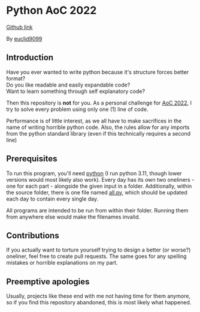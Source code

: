 # Python AoC 2022

[Github link](https://github.com/euclid9099/AoC-2022-python)

By [euclid9099](https://github.com/euclid9099)

## Introduction
Have you ever wanted to write python because it's structure forces better format?<br>
Do you like readable and easily expandable code?<br>
Want to learn something through self explanatory code?

Then this repository is **not** for you. As a personal challenge for [AoC 2022](https://adventofcode.com/2022), I try to solve every problem using only one (1) line of code.

Performance is of little interest, as we all have to make sacrifices in the name of writing horrible python code. Also, the rules allow for any imports from the python standard library (even if this technically requires a second line)

## Prerequisites
To run this program, you'll need [python](https://www.python.org/downloads/) (I run python 3.11, though lower versions would most likely also work). Every day has its own two oneliners - one for each part - alongside the given input in a folder. Additionally, within the source folder, there is one file named [all.py](./src/all.py), which should be updated each day to contain every single day.

All programs are intended to be run from within their folder. Running them from anywhere else would make the filenames invalid.

## Contributions
If you actually want to torture yourself trying to design a better (or worse?) oneliner, feel free to create pull requests. The same goes for any spelling mistakes or horrible explanations on my part.

## Preemptive apologies
Usually, projects like these end with me not having time for them anymore, so if you find this repository abandoned, this is most likely what happened.